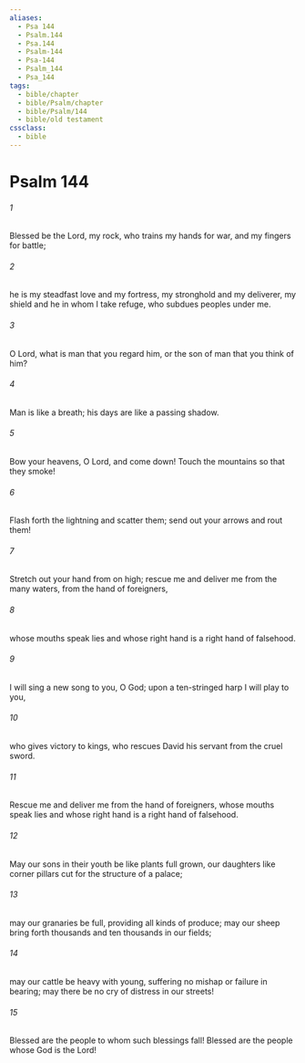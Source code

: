```yaml
---
aliases:
  - Psa 144
  - Psalm.144
  - Psa.144
  - Psalm-144
  - Psa-144
  - Psalm_144
  - Psa_144
tags:
  - bible/chapter
  - bible/Psalm/chapter
  - bible/Psalm/144
  - bible/old testament
cssclass:
  - bible
---
```


# Psalm 144

###### 1
Blessed be the Lord, my rock,   who trains my hands for war, and my fingers for battle;
###### 2
he is my steadfast love and my fortress, my stronghold and my deliverer, my shield and he in whom I take refuge, who subdues peoples under me.
###### 3
O Lord, what is man that you regard him, or the son of man that you think of him?
###### 4
Man is like a breath; his days are like a passing shadow.
###### 5
Bow your heavens, O Lord, and come down!   Touch the mountains so that they smoke!
###### 6
Flash forth the lightning and scatter them;   send out your arrows and rout them!
###### 7
Stretch out your hand from on high;   rescue me and deliver me from the many waters, from the hand of foreigners,
###### 8
whose mouths speak lies and whose right hand is a right hand of falsehood.
###### 9
I will sing a new song to you, O God; upon a ten-stringed harp I will play to you,
###### 10
who gives victory to kings, who rescues David his servant from the cruel sword.
###### 11
Rescue me and deliver me from the hand of foreigners, whose mouths speak lies and whose right hand is a right hand of falsehood.
###### 12
May our sons in their youth be like plants full grown, our daughters like corner pillars cut for the structure of a palace;
###### 13
may our granaries be full,   providing all kinds of produce; may our sheep bring forth thousands and ten thousands in our fields;
###### 14
may our cattle be heavy with young, suffering no mishap or failure in bearing; may there be no cry of distress in our streets!
###### 15
Blessed are the people to whom such blessings fall!   Blessed are the people whose God is the Lord!


